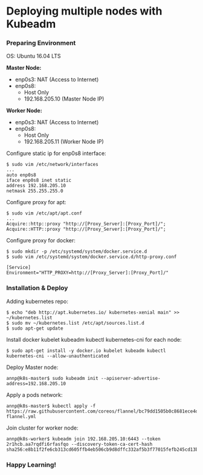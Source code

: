 # Deploying multiple nodes with Kubeadm

### Preparing Environment

OS: Ubuntu 16.04 LTS

**Master Node:**
- enp0s3: NAT (Access to Internet)
- enp0s8: 
  - Host Only
  - 192.168.205.10 (Master Node IP)
        
**Worker Node:**
- enp0s3: NAT (Access to Internet)
- enp0s8:
  - Host Only
  - 192.168.205.11 (Worker Node IP)
 
Configure static ip for enp0s8 interface:
```
$ sudo vim /etc/network/interfaces
...
auto enp0s8
iface enp0s8 inet static
address 192.168.205.10
netmask 255.255.255.0
```
  
Configure proxy for apt:
```
$ sudo vim /etc/apt/apt.conf
...
Acquire::http::proxy "http://[Proxy_Server]:[Proxy_Port]/";                                                                                                                                                
Acquire::HTTP::proxy "http://[Proxy_Server]:[Proxy_Port]/";
```
   
Configure proxy for docker:
```
$ sudo mkdir -p /etc/systemd/system/docker.service.d
$ sudo vim /etc/systemd/system/docker.service.d/http-proxy.conf

[Service]
Environment="HTTP_PROXY=http://[Proxy_Server]:[Proxy_Port]/"
```
   
### Installation & Deploy

Adding kubernetes repo:
```
$ echo "deb http://apt.kubernetes.io/ kubernetes-xenial main" >> ~/kubernetes.list
$ sudo mv ~/kubernetes.list /etc/apt/sources.list.d
$ sudo apt-get update
```
 
Install docker kubelet kubeadm kubectl kubernetes-cni for each node:
```
$ sudo apt-get install -y docker.io kubelet kubeadm kubectl kubernetes-cni --allow-unauthenticated
```
 
Deploy Master node:
```
annp@k8s-master$ sudo kubeadm init --apiserver-advertise-address=192.168.205.10
```

Apply a pods network:
```
annp@k8s-master$ kubectl apply -f https://raw.githubusercontent.com/coreos/flannel/bc79dd1505b0c8681ece4de4c0d86c5cd2643275/Documentation/kube-flannel.yml
```
  
Join cluster for worker node:
```
annp@k8s-worker$ kubeadm join 192.168.205.10:6443 --token 2r1hcb.aa7rqdfi6rfasfqo --discovery-token-ca-cert-hash sha256:e8b11f2fe6cb313cd605ffb4eb506cb9d8dffc332af5b3f77015fefb245cd13b
```  

### Happy Learning!
